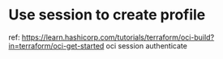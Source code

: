 # Use session to create profile
ref: https://learn.hashicorp.com/tutorials/terraform/oci-build?in=terraform/oci-get-started
oci session authenticate
